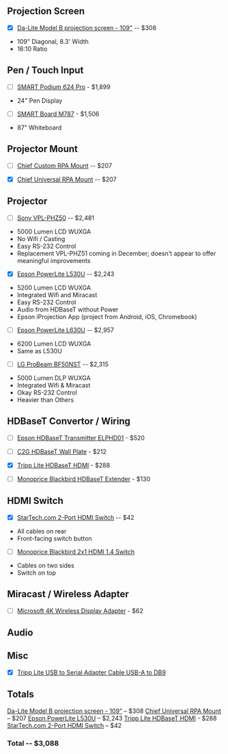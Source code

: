 ## Projection Screen

- [x] [Da-Lite Model B projection screen - 109"](https://www.cdwg.com/product/da-lite-model-b-projection-screen-109-109.1-in/1645140?pfm=srh) -- $308
* 109" Diagonal, 8.3' Width
* 16:10 Ratio

## Pen / Touch Input
- [ ] [SMART Podium 624 Pro](https://www.cdwg.com/product/smart-podium-624-pro-touchscreen-usb-dvi-i/5182070?pfm=srh) - $1,899
* 24" Pen Display
- [ ] [SMART Board M787](https://www.cdwg.com/product/smart-board-m787-interactive-whiteboard-usb-white/6608477?pfm=srh) - $1,506
* 87" Whiteboard


## Projector Mount

- [ ] [Chief Custom RPA Mount](https://www.cdwg.com/product/chief-custom-rpa-projector-mount-black/6387460?pfm=srh) -- $207

- [x] [Chief Universal RPA Mount](Chief%20Universal%20Projector%20Ceiling%20Mount) -- $207

## Projector
- [ ] [Sony VPL-PHZ50](https://www.cdwg.com/product/sony-vpl-phz50-3lcd-projector-lan/6463789) -- $2,481
* 5000 Lumen LCD WUXGA
* No Wifi / Casting
* Easy RS-232 Control
* Replacement VPL-PHZ51 coming in December; doesn't appear to offer meaningful improvements

- [x] [Epson PowerLite L530U](https://www.cdwg.com/product/epson-powerlite-l530u-full-hd-wuxga-long-throw-laser-projector/6558943?enkwrd=PowerLite%2bL530U) -- $2,243
* 5200 Lumen LCD WUXGA
* Integrated Wifi and Miracast
* Easy RS-232 Control
* Audio from HDBaseT without Power
* Epson iProjection App (project from Android, iOS, Chromebook)

- [ ] [Epson PowerLite L630U](https://www.cdwg.com/product/epson-powerlite-l630u-full-hd-wuxga-long-throw-laser-projector/6558949?pfm=srh) -- $2,957
* 6200 Lumen LCD WUXGA
* Same as L530U

- [ ] [LG ProBeam BF50NST](https://www.cdwg.com/product/lg-4k-wuxga-ansi-lumen-smart-laser-projector/6129990?pfm=srh) -- $2,315
* 5000 Lumen DLP WUXGA
* Integrated Wifi & Miracast
* Okay RS-232 Control
* Heavier than Others

## HDBaseT Convertor / Wiring
- [ ] [Epson HDBaseT Transmitter ELPHD01](https://www.cdwg.com/product/epson-hdbaset-transmitter-elphd01-video-audio-extender-hdbaset/3014063) - $520
- [ ] [C2G HDBaseT Wall Plate](https://www.cdwg.com/product/c2g-4k-hdmi-hdbaset-rs232-and-ir-single-gang-wall-plate-transmitter-vid/6698870?pfm=srh) - $212
- [x] [Tripp Lite HDBaseT HDMI](https://www.cdwg.com/product/tripp-lite-hdbaset-hdmi-over-cat5-6-6a-extender-kit-ethernet-serial-ir-100m/3913304?pfm=srh) - $288
- [ ] [Monoprice Blackbird HDBaseT Extender](https://www.monoprice.com/product?p_id=21609) - $130



## HDMI Switch

- [x] [StarTech.com 2-Port HDMI Switch](https://www.cdwg.com/product/startech.com-2-port-hdmi-switch-4k-hdmi-switch-box-ultra-hd-4k-60hz/4529886?pfm=srh) -- $42
* All cables on rear
* Front-facing switch button

- [ ] [Monoprice Blackbird 2x1 HDMI 1.4 Switch](https://www.monoprice.com/product?p_id=8150)
* Cables on two sides
* Switch on top

## Miracast / Wireless Adapter
- [ ] [Microsoft 4K Wireless Display Adapter](https://www.cdwg.com/product/microsoft-4k-wireless-display-adapter-wireless-video-audio-extender/6278364) - $62

## Audio

## Misc
- [x] [Tripp Lite USB to Serial Adapter Cable USB-A to DB9](https://www.cdwg.com/product/tripp-lite-usb-to-serial-adapter-cable-usb-a-to-db9-rs-232-m-m-5ft-5ft/324158?pfm=srh)

## Totals 
[Da-Lite Model B projection screen - 109"](https://www.cdwg.com/product/da-lite-model-b-projection-screen-109-109.1-in/1645140?pfm=srh) – $308
[Chief Universal RPA Mount](https://stackedit.io/Chief%20Universal%20Projector%20Ceiling%20Mount)  – $207
[Epson PowerLite L530U](https://www.cdwg.com/product/epson-powerlite-l530u-full-hd-wuxga-long-throw-laser-projector/6558943?enkwrd=PowerLite%2bL530U) – $2,243
[Tripp Lite HDBaseT HDMI](https://www.cdwg.com/product/tripp-lite-hdbaset-hdmi-over-cat5-6-6a-extender-kit-ethernet-serial-ir-100m/3913304?pfm=srh) - $288
[StarTech.com 2-Port HDMI Switch](https://www.cdwg.com/product/startech.com-2-port-hdmi-switch-4k-hdmi-switch-box-ultra-hd-4k-60hz/4529886?pfm=srh) – $42

### Total -- $3,088
